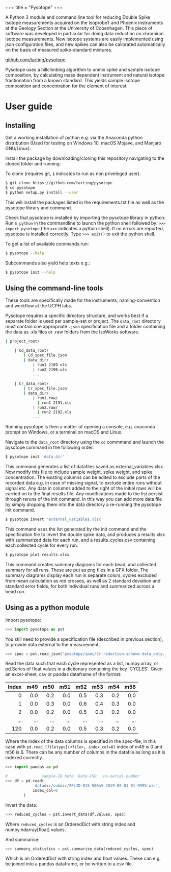 +++
title = "Pysotope"
+++

A Python 3 module and command line tool for reducing Double Spike Isotope
measurements acquired on the IsoprobeT and Phoenix instruments at the
Geology Section at the University of Copenhagen. This piece of software was developed in particular for doing data reduction on chromium isotope measurements. 
New isotope systems are easily implemented using json configuration files, and new spikes can also be calibrated automatically on the basis of measured spike-standard mixtures.

[github.com/tarting/pysotope](https://github.com/tarting/pysotope)

Pysotope uses a hillclimbing algorithm to unmix spike and sample isotope composition, by calculating mass dependent instrument and natural isotope fractionation from a known standard. This yields sample isotope composition and concentration for the element of interest.


# User guide

## Installing

Get a working installation of python e.g. via the Anaconda python distribution
(Used for testing on Windows 10, macOS Mojave, and Manjaro GNU/Linux).

Install the package by downloading/cloning this repository navigating to
the cloned folder and running:

To clone (requires git, `$` indicates to run as non priveleged user).

```sh
$ git clone https://github.com/tarting/pysotope
$ cd pysotope
$ python setup.py install --user
```

This will install the packages listed in the requirements.txt file as well
as the pysotope library and command.

Check that pysotope is installed by importing the pysotope library in
python: Run `$ python`
in the commandline to launch the python
shell followed by: `>>> import pysotope` (the `>>>` indicates a python shell). If no errors are reported, pysotope is installed correctly. Type `>>> exit()` to
exit the python shell.

To get a list of available commands run:

```sh
$ pysotope --help
```

Subcommands also yield help texts e.g.:

```sh
$ pysotope init --help
```


## Using the command-line tools

These tools are specifically made for the instruments, naming-convention and
workflow at the UCPH labs.

Pysotope requires a specific directory structure, and works best if
a separate folder is used per sample-set or project. The `data_root` directory
must contain one appropriate `.json` specification file and a folder
containing the data as .xls files or .raw folders from the IsoWorks
software. 

```sh
| project_root/

    | Cd_data_root/
        | Cd_spec_file.json
        | data_dir/
            | run1 2189.xls
            | run2 2190.xls
            ...
            
    | Cr_data_root/
        | Cr_spec_file.json
        | data_dir/
            | run1.raw/
              | run1 2191.xls
            | run2.raw/
              | run2 2192.xls
            ...

```

Running pysotope is then a matter of opening a console, e.g. anaconda
prompt on Windows, or a terminal on macOS and Linux. 

Navigate to the `data_root` directory using the `cd` commmand and launch the
pysotope command in the following order.

```sh
$ pysotope init 'data_dir'
```

This command generates a list of datafiles saved as external_variables.xlsx. Now
modify this file to include sample weight, spike weight, and spike concentration.
The existing columns can be edited to exclude parts of the recorded data e.g. in
case of missing signal, to exclude entire runs without signal etc.
Any data in columns added to the right of the initial rows will be carried
on to the final results file. Any modifications made to the list persist
through reruns of the init command. In this way you can add more data file
by simply dropping them into the data directory a re-running the pysotope init
command.

```sh
$ pysotope invert 'external_variables.xlsx'
```

This command uses the list generated by the init command and the
specification file to invert the double spike data, and produces
a results.xlsx with summarized data for each run, and a
results_cycles.csv containing each collected cycle for every run.

```sh
$ pysotope plot results.xlsx
```

This command creates summary diagrams for each bead, and collected summary
for all runs. These are put as png files in a GFX folder. The summary
diagrams display each run in separate colors, cycles excluded from mean
calculation as red crosses, as well as 2 standard deviation and standard
error fields, for both individual runs and summarized across a bead run.


## Using as a python module


Import pysotope:
```python
>>> import pysotope as pst
```

You still need to provide a specification file (described in previous
section), to provide data external to the measurement.

```python
>>> spec = pst.read_json('pysotope/spec/Cr-reduction-scheme-data_only.json')
```

Read the data such that each cycle represented as a list, numpy.array, or
pd.Series of float values in a dictionary containing the key 'CYCLES'.
Given an excel-sheet, csv or pandas dataframe of the format:

| Index | m49 | m50 | m51 | m52 | m53 | m54 | m56 |
| ----: | --: | --: | --: | --: | --: | --: | --: |
|     0 | 0.0 | 0.2 | 0.0 | 0.5 | 0.3 | 0.2 | 0.0 |
|     1 | 0.0 | 0.3 | 0.0 | 0.6 | 0.4 | 0.3 | 0.0 |
|     2 | 0.0 | 0.2 | 0.0 | 0.5 | 0.3 | 0.2 | 0.0 |
|   ... | ... | ... | ... | ... | ... | ... | ... |
|   120 | 0.0 | 0.2 | 0.0 | 0.5 | 0.3 | 0.2 | 0.0 |

Where the index of the data columns is specified in the spec-file, in
this case with `pd.read_[filetype](<file>, index_col=0)` index of m49
is 0 and m56 is 6. There can be any number of columns in the datafile as
long as it is indexed correctly.

```python
>>> import pandas as pd

#               sample-ID note  Date-ISO   no-serial number
>>> df = pd.read(
            'datadir/subdir/SPLID-015 500mV 2019-09-01 01-9999.xls',
            index_col=0
        )
```

Invert the data:

```python
>>> reduced_cycles = pst.invert_data(df.values, spec)
```

Where `reduced_cycles` is an OrderedDict with string index and 
numpy.ndarray[float] values.


And summarise:
```python
>>> summary_statistics = pst.summarise_data(reduced_cycles, spec)
```

Which is an OrderedDict with string index and float values. These can e.g.
be joined into a pandas dataframe, or be written to a csv file.

